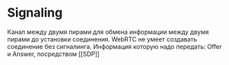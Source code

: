 # Signaling
Канал между двумя пирами для обмена информации между двумя пирами до установки соединения. WebRTC не умеет создавать соединение без сигналинга. 
Информация которую надо передать: Offer и Answer, посредством [[SDP]]
